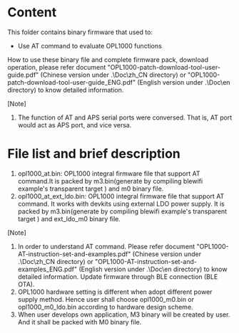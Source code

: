 # Content
This folder contains binary firmware that used to:

- Use AT command to evaluate OPL1000 functions

How to use these binary file and complete firmware pack, download operation, please refer document "OPL1000-patch-download-tool-user-guide.pdf" (Chinese version under .\Doc\zh_CN directory) or "OPL1000-patch-download-tool-user-guide_ENG.pdf" (English version under .\Doc\en directory)  to know detailed information. 

[Note]

1. The function of AT and APS serial ports were conversed. That is, AT port would act as APS port, and vice versa. 

# File list and brief description  
1. opl1000_at.bin: OPL1000 integral firmware file that support AT command.It is packed by m3.bin(generate by compiling blewifi example's transparent target ) and m0 binary file.  
2. opl1000_at_ext_ldo.bin: OPL1000 integral firmware file that support AT command. It works with devkits using  external LDO power supply. It is packed by m3.bin(generate by compiling blewifi example's transparent target ) and ext_ldo_m0 binary file.  

[Note] 

1. In order to understand AT command. Please refer document "OPL1000-AT-instruction-set-and-examples.pdf" (Chinese version under .\Doc\zh_CN directory) or "OPL1000-AT-instruction-set-and-examples_ENG.pdf" (English version under .\Doc\en directory)  to know detailed information. Update firmware through BLE connection (BLE OTA). 
2. OPL1000 hardware setting is different when adopt different power supply method. Hence user shall choose opl1000_m0.bin or opl1000_m0_ldo.bin according to hardware design scheme. 
3. When user develops own application, M3 binary will be created by user. And it shall be packed with  M0 binary file.  

